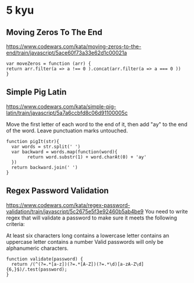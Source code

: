 5 kyu
==========

## Moving Zeros To The End

https://www.codewars.com/kata/moving-zeros-to-the-end/train/javascript/5ace60f73a33e62d1c00021a

```JS
var moveZeros = function (arr) {
return arr.filter(a => a !== 0 ).concat(arr.filter(a => a === 0 ))
}
```

## Simple Pig Latin

https://www.codewars.com/kata/simple-pig-latin/train/javascript/5a7a6ccbfd8c06d91100005c

Move the first letter of each word to the end of it, then add "ay" to the end of the word. Leave punctuation marks untouched.

```JS
function pigIt(str){
  var words = str.split(' ')
  var backward = words.map(function(word){
        return word.substr(1) + word.charAt(0) + 'ay'
  })
  return backward.join(' ')
}

```

## Regex Password Validation
https://www.codewars.com/kata/regex-password-validation/train/javascript/5c2675e5f3e92460b5ab4be9
You need to write regex that will validate a password to make sure it meets the following criteria:

At least six characters long
contains a lowercase letter
contains an uppercase letter
contains a number
Valid passwords will only be alphanumeric characters.

```JS 
function validate(password) {
  return /(^(?=.*[a-z])(?=.*[A-Z])(?=.*\d)[a-zA-Z\d]{6,}$)/.test(password);
}
```



